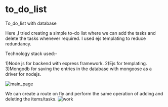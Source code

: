 # to_do_list
To_do_list with database

Here ,I tried creating a simple to-do list where we can add the tasks and delete the tasks whenever required.
I used ejs templating to reduce redundancy.

Technology stack used:-

1)Node js for backend with express framework.
2)Ejs for templating.
3)Mongodb for saving the entries in the database with mongoose as a driver for nodejs.

![main_page](https://user-images.githubusercontent.com/60357569/170423610-70dd4378-009f-4da8-9016-c3d972b6ea42.png)

We can create a route on fly and perform the same operation of adding and deleting the items/tasks.
![work](https://user-images.githubusercontent.com/60357569/170423860-e170de0c-2e10-4110-bd23-6c22d0a712e4.png)
